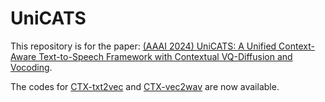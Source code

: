 # UniCATS

This repository is for the paper:  [(AAAI 2024) UniCATS: A Unified Context-Aware Text-to-Speech Framework with Contextual VQ-Diffusion and Vocoding](https://arxiv.org/pdf/2306.07547.pdf). 

The codes for [CTX-txt2vec](https://github.com/cantabile-kwok/UniCATS-CTX-txt2vec) and [CTX-vec2wav](https://github.com/cantabile-kwok/CTX-vec2wav) are now available.
